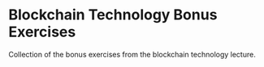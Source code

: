 # Blockchain Technology Bonus Exercises

Collection of the bonus exercises from the blockchain technology lecture.
